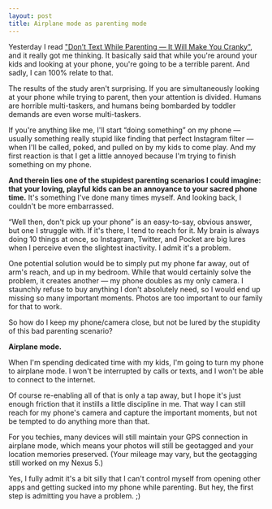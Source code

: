 ```yaml
---
layout: post
title: Airplane mode as parenting mode
---
```


Yesterday I read ["Don’t Text While Parenting — It Will Make You Cranky"](http://time.com/14953/parents-who-use-smartphones-in-front-of-their-kids-are-crankier/), and it really got me thinking. It basically said that while you're around your kids and looking at your phone, you're going to be a terrible parent. And sadly, I can 100% relate to that.

The results of the study aren't surprising. If you are simultaneously looking at your phone while trying to parent, then your attention is divided. Humans are horrible multi-taskers, and humans being bombarded by toddler demands are even worse multi-taskers.

If you're anything like me, I'll start “doing something” on my phone — usually something really stupid like finding that perfect Instagram filter — when I'll be called, poked, and pulled on by my kids to come play. And my first reaction is that I get a little annoyed because I'm trying to finish something on my phone.

**And therein lies one of the stupidest parenting scenarios I could imagine: that your loving, playful kids can be an annoyance to your sacred phone time.** It's something I've done many times myself. And looking back, I couldn't be more embarrassed.

“Well then, don't pick up your phone” is an easy-to-say, obvious answer, but one I struggle with. If it's there, I tend to reach for it. My brain is always doing 10 things at once, so Instagram, Twitter, and Pocket are big lures when I perceive even the slightest inactivity. I admit it's a problem.

One potential solution would be to simply put my phone far away, out of arm's reach, and up in my bedroom. While that would certainly solve the problem, it creates another — my phone doubles as my only camera. I staunchly refuse to buy anything I don't absolutely need, so I would end up missing so many important moments. Photos are too important to our family for that to work.

So how do I keep my phone/camera close, but not be lured by the stupidity of this bad parenting scenario?

**Airplane mode.**

When I'm spending dedicated time with my kids, I'm going to turn my phone to airplane mode. I won't be interrupted by calls or texts, and I won't be able to connect to the internet. 

Of course re-enabling all of that is only a tap away, but I hope it's just enough friction that it instills a little discipline in me. That way I can still reach for my phone's camera and capture the important moments, but not be tempted to do anything more than that. 

For you techies, many devices will still maintain your GPS connection in airplane mode, which means your photos will still be geotagged and your location memories preserved. (Your mileage may vary, but the geotagging still worked on my Nexus 5.)

Yes, I fully admit it's a bit silly that I can't control myself from opening other apps and getting sucked into my phone while parenting. But hey, the first step is admitting you have a problem. ;)